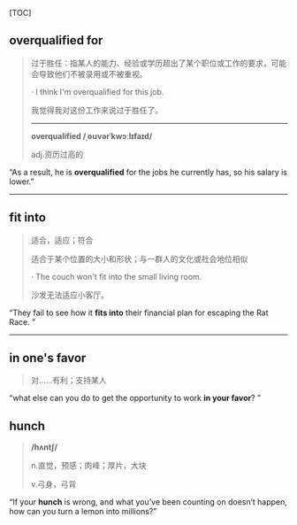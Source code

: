 [TOC]

## overqualified for

> 过于胜任：指某人的能力、经验或学历超出了某个职位或工作的要求，可能会导致他们不被录用或不被重视。
>
> · I think I'm overqualified for this job.
>
> 我觉得我对这份工作来说过于胜任了。
>
> ---
>
> **overqualified	/ˌoʊvərˈkwɔːlɪfaɪd/**
>
> adj.资历过高的

“As a result, he is **overqualified** for the jobs he currently has, so his salary is lower.”

---

## fit into

> 适合，适应；符合
>
> 适合于某个位置的大小和形状；与一群人的文化或社会地位相似
>
> · The couch won't fit into the small living room.
>
> 沙发无法适应小客厅。

“They fail to see how it **fits into** their financial plan for escaping the Rat Race. ”

---

## in one's favor

> 对……有利；支持某人

“what else can you do to get the opportunity to work **in your favor**? ”

## hunch

> **/hʌntʃ/**
>
> n.直觉，预感；肉峰；厚片，大块
>
> v.弓身，弓背

“If your **hunch** is wrong, and what you’ve been counting on doesn’t happen, how can you turn a lemon into millions?”


